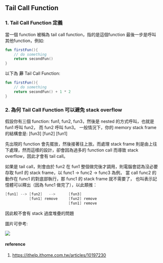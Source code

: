 ## Tail Call Function

### 1. Tail Call Function 定義
當一個 function 被稱為 tail call function，指的是這個function 最後一步是呼叫其他function，例如:
```kotlin
fun firstFun(){
    // do something
    return secondFun()
}
```

以下為 **非** Tail Call Function:
```kotlin
fun firstFun(){
    // do something
    return secondFun() + 1 * 2
}
```


### 2. 為何 Tail Call Function 可以避免 stack overflow
假設你有三個 function: fun1, fun2, fun3，然後是 nested 的方式呼叫，也就是
fun1 呼叫 fun2， 而 fun2 呼叫 fun3。
一般情況下，你的 memory stack frame 的結構會是:
[fun3]
[fun2]
[fun1]

先出現的 function 會先擺放，然後接著往上放。而處理 stack frame 則是由上往下處理，然而這樣的設計，卻會因為過多的 function call 而導致 stack overflow，因此才會有 tail call。

如果是 tail call，則會由於 fun2 在 fun1 整個做完後才調用，則電腦會認為沒必要存取 fun1 的 stack frame，以 func1 -> func2 -> func3 為例，
當 call func2 的動作在 func1 的對底部執行，那 func1 的 stack frame 就不需要了，
也叫表示記憶體可以釋出（因為 func1 做完了），以此類推：
```kotlin
[fun1] --> [fun2]   -->      [fun3]
           [fun1] remove     [fun2] remove
                             [fun1] remove
```
因此較不會有 stack 過度堆疊的問題

圖片可參考:

<img src="https://i.imgur.com/ybO5suT.jpg">

#### reference
1. https://ithelp.ithome.com.tw/articles/10197230
